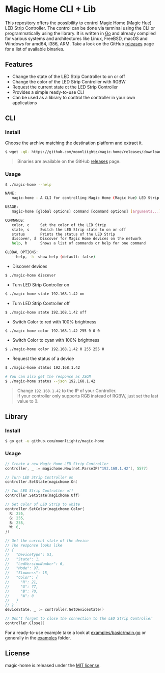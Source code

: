 # Magic Home CLI + Lib

This repository offers the possibility to control Magic Home (Magic Hue) LED Strip Controller. The control can be done via terminal using the CLI or programmatically using the library. It is written in [Go](https://golang.org/) and already compiled for various systems and architectures like Linux, FreeBSD, macOS and Windows for amd64, i386, ARM. Take a look on the GitHub [releases](https://github.com/moonliightz/magic-home/releases) page for a list of available binaries.


## Features

- Change the state of the LED Strip Controller to on or off
- Change the color of the LED Strip Controller with RGBW
- Request the current state ot the LED Strip Controller
- Provides a simple ready-to-use CLI
- Can be used as a library to control the controller in your own applications

## CLI

### Install

Choose the archive matching the destination platform and extract it.

```bash
$ wget -qO- https://github.com/moonliightz/magic-home/releases/download/v1.1.0/magic-home_1.1.0_linux_x86_64.tar.gz | tar -zxvf - magic-home
```

> Binaries are available on the GitHub [releases](https://github.com/moonliightz/magic-home/releases) page.

### Usage

```bash
$ ./magic-home --help

NAME:
   magic-home - A CLI for controlling Magic Home (Magic Hue) LED Strip Controller

USAGE:
   magic-home [global options] command [command options] [arguments...]

COMMANDS:
   color, c     Set the color of the LED Strip
   state, s     Switch the LED Strip state to on or off
   status       Prints the status of the LED Strip
   discover, d  Discover for Magic Home devices on the network
   help, h      Shows a list of commands or help for one command

GLOBAL OPTIONS:
   --help, -h  show help (default: false)
```

- Discover devices
```bash
$ ./magic-home discover
```

- Turn LED Strip Controller on
```bash
$ ./magic-home state 192.168.1.42 on
```

- Turn LED Strip Controller off
```bash
$ ./magic-home state 192.168.1.42 off
```

- Switch Color to red with 100% brightness
```bash
$ ./magic-home color 192.168.1.42 255 0 0 0
```

- Switch Color to cyan with 100% brightness
```bash
$ ./magic-home color 192.168.1.42 0 255 255 0
```

- Request the status of a device
```bash
$ ./magic-home status 192.168.1.42

# You can also get the response as JSON
$ ./magic-home status --json 192.168.1.42
```

> Change `192.168.1.42` to the IP of your Controller.  
> If your controller only supports RGB instead of RGBW, just set the last value to 0.


## Library

### Install

```bash
$ go get -u github.com/moonliightz/magic-home
```

### Usage

```go
// Create a new Magic Home LED Strip Controller
controller, _ := magichome.New(net.ParseIP("192.168.1.42"), 5577)

// Turn LED Strip Controller on
controller.SetState(magichome.On)

// Tun LED Strip Controller off
controller.SetState(magichome.Off)

// Set color of LED Strip to white
controller.SetColor(magichome.Color{
  R: 255,
  G: 255,
  B: 255,
  W: 0,
})

// Get the current state of the device
// The response looks like
// {
//   "DeviceType": 51,
//   "State": 1,
//   "LedVersionNumber": 6,
//   "Mode": 97,
//   "Slowness": 15,
//   "Color": {
//     "R": 21,
//     "G": 77,
//     "B": 70,
//     "W": 0
//   }
// }
deviceState, _ := controller.GetDeviceState()

// Don't forget to close the connection to the LED Strip Controller
controller.Close()
```
For a ready-to-use example take a look at [examples/basic/main.go](examples/basic/main.go) or generally in the [examples](examples/) folder.


## License

magic-home is released under the [MIT license](LICENSE).
